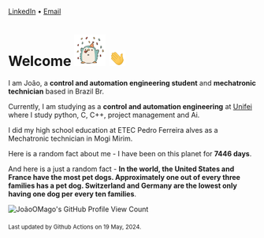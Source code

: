 [LinkedIn](https://www.linkedin.com/in/joão-pedro-gozzoli-b95641301/) &bull;
[Email](joaopedrogozzoli@gmail.com)

# Welcome <img src="happy.gif" height="64px" /> <img src="wave.gif" height="32px" />

I am João, a  **control and automation engineering student** and **mechatronic technician** based in Brazil Br.

Currently, I am studying as a **control and automation engineering** at [Unifei](https://unifei.edu.br) where I study python, C, C++, project management and Ai.

I did my high school education at ETEC Pedro Ferreira alves as a Mechatronic technician in Mogi Mirim.

Here is a random fact about me - I have been on this planet for **7446 days**.

And here is a just a random fact -  **In the world, the United States and France have the most pet dogs. Approximately one out of every three families has a pet dog. Switzerland and Germany are the lowest only having one dog per every ten families**.

![JoãoOMago's GitHub Profile View Count](https://komarev.com/ghpvc/?username=JoaoOMago)

<sub>Last updated by Github Actions on 19 May, 2024.</sub>
